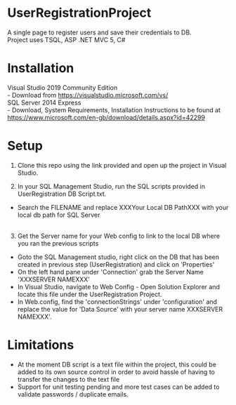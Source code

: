 # UserRegistrationProject
A single page to register users and save their credentials to DB.<br/>
Project uses TSQL, ASP .NET MVC 5, C#

# Installation
Visual Studio 2019 Community Edition<br/>
    - Download from https://visualstudio.microsoft.com/vs/ <br/>
SQL Server 2014 Express<br/>
    - Download, System Requirements, Installation Instructions to be found at https://www.microsoft.com/en-gb/download/details.aspx?id=42299 

# Setup
1) Clone this repo using the link provided and open up the project in Visual Studio.<br/>

2) In your SQL Management Studio, run the SQL scripts provided in UserRegistration DB Script.txt. <br/>
- Search the FILENAME and replace XXXYour Local DB PathXXX with your local db path for SQL Server <br/><br/>

3) Get the Server name for your Web config to link to the local DB where you ran the previous scripts<br/>
- Goto the SQL Management studio, right click on the DB that has been created in previous step (UserRegistration) and click on 'Properties'<br/>
- On the left hand pane under 'Connection' grab the Server Name 'XXXSERVER NAMEXXX'<br/>
- In Visual Studio, navigate to Web Config -  Open Solution Explorer and locate this file under the UserRegistration Project.<br/>
- In Web.config, find the 'connectionStrings' under 'configuration' and replace the value for 'Data Source' with your server name XXXSERVER NAMEXXX'.<br/>


# Limitations
- At the moment DB script is a text file within the project, this could be added to its own source control in order to avoid hassle of having to transfer the changes to the text file<br/>
- Support for unit testing pending and more test cases can be added to validate passwords / duplicate emails.
